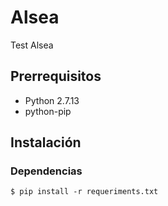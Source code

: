 # Alsea

Test Alsea

## Prerrequisitos
- Python 2.7.13
- python-pip

## Instalación
### Dependencias
```
$ pip install -r requeriments.txt

```

 
